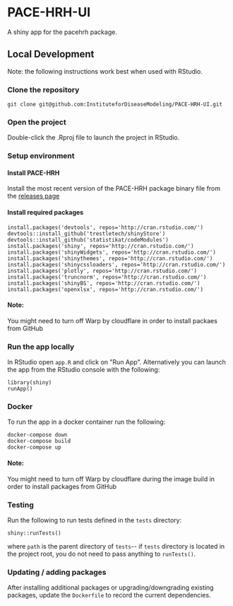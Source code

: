 # PACE-HRH-UI

A shiny app for the pacehrh package. 

## Local Development 
Note: the following instructions work best when used with RStudio. 
### Clone the repository 

```
git clone git@github.com:InstituteforDiseaseModeling/PACE-HRH-UI.git
```
### Open the project 
Double-click the .Rproj file to launch the project in RStudio. 

### Setup environment 

#### Install PACE-HRH
Install the most recent version of the PACE-HRH package binary file from the [releases page](https://github.com/InstituteforDiseaseModeling/PACE-HRH/releases)

#### Install required packages
```
install.packages('devtools', repos='http://cran.rstudio.com/')
devtools::install_github('trestletech/shinyStore')
devtools::install_github('statistikat/codeModules')
install.packages('shiny', repos='http://cran.rstudio.com/')
install.packages('shinyWidgets', repos='http://cran.rstudio.com/')
install.packages('shinythemes', repos='http://cran.rstudio.com/')
install.packages('shinycssloaders', repos='http://cran.rstudio.com/')
install.packages('plotly', repos='http://cran.rstudio.com/')
install.packages('truncnorm', repos='http://cran.rstudio.com/')
install.packages('shinyBS', repos='http://cran.rstudio.com/')
install.packages('openxlsx', repos='http://cran.rstudio.com/')
```

#### Note:
You might need to turn off Warp by cloudflare in order to install packaes from GitHub

### Run the app locally 
In RStudio open `app.R` and click on "Run App". Alternatively you can launch the app from the RStudio console with the following: 
```
library(shiny)
runApp()
```

### Docker
To run the app in a docker container run the following: 
```
docker-compose down
docker-compose build
docker-compose up
```

#### Note:
You might need to turn off Warp by cloudflare during the image build in order to install packages from GitHub

### Testing
Run the following to run tests defined in the `tests` directory: 
```
shiny::runTests()
```
where `path` is the parent directory of `tests`-- if `tests` directory 
is located in the project root, you do not need to pass anything to 
`runTests()`. 

### Updating / adding packages

After installing additional packages or upgrading/downgrading existing packages, update the `Dockerfile` to record the current dependencies. 
